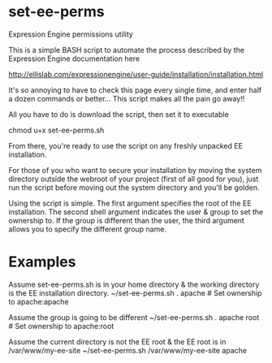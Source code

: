 set-ee-perms
============

Expression Engine permissions utility

This is a simple BASH script to automate the process described by the
Expression Engine documentation here

http://ellislab.com/expressionengine/user-guide/installation/installation.html

It's so annoying to have to check this page every single time, and enter half
a dozen commands or better...  This script makes all the pain go away!!

All you have to do is download the script, then set it to executable

chmod u+x set-ee-perms.sh

From there, you're ready to use the script on any freshly unpacked EE installation.

For those of you who want to secure your installation by moving the system directory
outside the webroot of your project (first of all good for you), just run the script
before moving out the system directory and you'll be golden.

Using the script is simple.  The first argument specifies the root of the EE installation.
The second shell argument indicates the user & group to set the ownership to.
If the group is different than the user, the third argument allows you to specify the different group name.

Examples
========

Assume set-ee-perms.sh is in your home directory & the working directory is the EE installation directory.
~/set-ee-perms.sh . apache # Set ownership to apache:apache

Assume the group is going to be different
~/set-ee-perms.sh . apache root # Set ownership to apache:root

Assume the current directory is not the EE root & the EE root is in /var/www/my-ee-site
~/set-ee-perms.sh /var/www/my-ee-site apache
